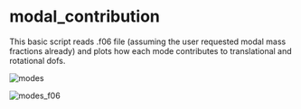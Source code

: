 # modal_contribution
This basic script reads .f06 file (assuming the user requested modal mass fractions already) and plots how each mode contributes to translational and rotational dofs.

![modes](https://github.com/user-attachments/assets/463bdf96-7fca-4a60-90ca-2e19c602ae0f)

![modes_f06](https://github.com/user-attachments/assets/b3390b7b-b419-4757-8021-5f84bd198041)
